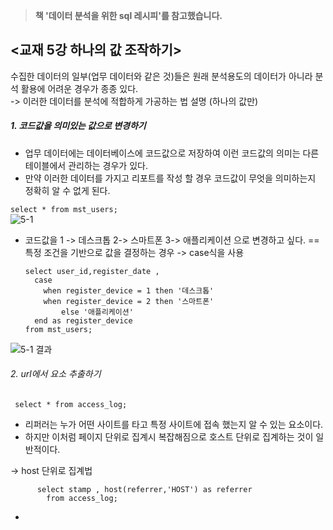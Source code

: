 > **책 '데이터 분석을 위한 sql 레시피'를 참고했습니다.**

## <교재 5강 하나의 값 조작하기>

수집한 데이터의 일부(업무 데이터와 같은 것)들은 원래 분석용도의 데이터가 아니라 분석 활용에 어려운 경우가 종종 있다. <br>
 -> 이러한 데이터를 분석에 적합하게 가공하는 법 설명 (하나의 값만)


##### 1. 코드값을 의미있는 값으로 변경하기
  * 업무 데이터에는 데이터베이스에 코드값으로 저장하여 이런 코드값의 의미는 다른 테이블에서 관리하는 경우가 있다. 
  * 만약 이러한 데이터를 가지고 리포트를 작성 할 경우 코드값이 무엇을 의미하는지 정확히 알 수 없게 된다.

``` select * from mst_users; ```
<br> ![5-1](https://user-images.githubusercontent.com/113004818/215972143-d0aed428-1324-48eb-805b-4aeb2fb4b860.PNG)
  * 코드값을 1 -> 데스크톱 2-> 스마트폰 3-> 애플리케이션 으로 변경하고 싶다.  ==특정 조건을 기반으로 값을 결정하는 경우 -> case식을 사용


        select user_id,register_date ,
          case        
            when register_device = 1 then '데스크톱'
            when register_device = 2 then '스마트폰'
                else '애플리케이션'
          end as register_device
        from mst_users;
![5-1 결과](https://user-images.githubusercontent.com/113004818/215972618-a2c37be0-6fda-44e3-bd28-a5d7a8e35586.PNG)


###### 2. url에서 요소 추출하기
     select * from access_log;
  * 리퍼러는 누가 어떤 사이트를 타고 특정 사이트에 접속 했는지 알 수 있는 요소이다. 
  * 하지만 이처럼 페이지 단위로 집계시 복잡해짐으로 호스트 단위로 집계하는 것이 일반적이다.

-> host 단위로 집계법

          select stamp , host(referrer,'HOST') as referrer
            from access_log;
            
  *               
        
